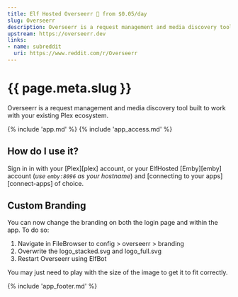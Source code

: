 ```yaml
---
title: Elf Hosted Overseerr 🧝 from $0.05/day
slug: Overseerr
description: Overseerr is a request management and media discovery tool built to work with your existing Plex ecosystem
upstream: https://overseerr.dev
links:
- name: subreddit
  uri: https://www.reddit.com/r/Overseerr
---
```


# {{ page.meta.slug }}

Overseerr is a request management and media discovery tool built to work with your existing Plex ecosystem.

{% include 'app.md' %}
{% include 'app_access.md' %}

## How do I use it?

Sign in in with your [Plex][plex] account, or your ElfHosted [Emby][emby] account (*use `emby:8096` as your hostname*) and [connecting to your apps][connect-apps] of choice.

## Custom Branding

You can now change the branding on both the login page and within the app.
To do so:
1. Navigate in FileBrowser to config > overseerr > branding
3. Overwrite the logo_stacked.svg and logo_full.svg
4. Restart Overseerr using ElfBot

You may just need to play with the size of the image to get it to fit correctly.

{% include 'app_footer.md' %}
